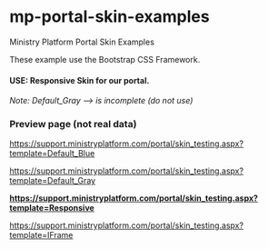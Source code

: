 # mp-portal-skin-examples

Ministry Platform Portal Skin Examples

These example use the Bootstrap CSS Framework.

#### USE: Responsive Skin for our portal.

*Note: Default_Gray --> is incomplete (do not use)*


### Preview page (not real data)

<https://support.ministryplatform.com/portal/skin_testing.aspx?template=Default_Blue>

<https://support.ministryplatform.com/portal/skin_testing.aspx?template=Default_Gray>

**<https://support.ministryplatform.com/portal/skin_testing.aspx?template=Responsive>**

<https://support.ministryplatform.com/portal/skin_testing.aspx?template=IFrame>
